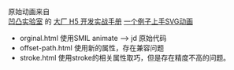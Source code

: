 原始动画来自<br>
[凹凸实验室](https://aotu.io/)
的
[大厂 H5 开发实战手册](https://juejin.im/book/5a7bfe595188257a7349b52a/section/5a8ed0256fb9a063485370cc)
[一个例子上手SVG动画](https://aotu.io/notes/2017/05/04/example-for-svg-animation/)
- orginal.html 使用SMIL animate  -->  jd 原始代码
- offset-path.html 使用新的属性，存在兼容问题
- stroke.html 使用stroke的相关属性取巧，但是存在精度不高的问题。

